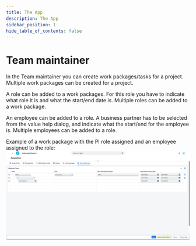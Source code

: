 ```yaml
---
title: The App
description: The App
sidebar_position: 1
hide_table_of_contents: false
---
```


# Team maintainer

In the Team maintainer you can create work packages/tasks for a project. Multiple work packages can be created for a project.

A role can be added to a work packages. For this role you have to indicate what role it is and what the start/end date is. Multiple roles can be added to a work package.

An employee can be added to a role. A business partner has to be selected from the value help dialog, and indicate what the start/end for the employee is. Multiple employees can be added to a role.

Example of a work package with the PI role assigned and an employee assigned to the role:
![teamMaintainerComponent.png](./img/teamMaintainerComponent.png)
&nbsp;
